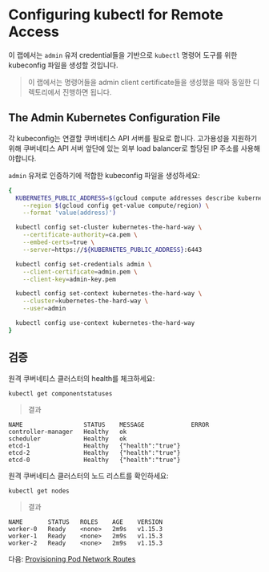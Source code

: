 # Configuring kubectl for Remote Access

이 랩에서는 `admin` 유저 credential들을 기반으로 `kubectl` 명령어 도구를 위한 kubeconfig 파일을 생성할 것입니다.

> 이 랩에서는 명령어들을 admin client certificate들을 생성했을 때와 동일한 디렉토리에서 진행하면 됩니다.

## The Admin Kubernetes Configuration File

각 kubeconfig는 연결할 쿠버네티스 API 서버를 필요로 합니다. 고가용성을 지원하기 위해 쿠버네티스 API 서버 앞단에 있는 외부 load balancer로 할당된 IP 주소를 사용해야합니다.

`admin` 유저로 인증하기에 적합한 kubeconfig 파일을 생성하세요:

```bash
{
  KUBERNETES_PUBLIC_ADDRESS=$(gcloud compute addresses describe kubernetes-the-hard-way \
    --region $(gcloud config get-value compute/region) \
    --format 'value(address)')

  kubectl config set-cluster kubernetes-the-hard-way \
    --certificate-authority=ca.pem \
    --embed-certs=true \
    --server=https://${KUBERNETES_PUBLIC_ADDRESS}:6443

  kubectl config set-credentials admin \
    --client-certificate=admin.pem \
    --client-key=admin-key.pem

  kubectl config set-context kubernetes-the-hard-way \
    --cluster=kubernetes-the-hard-way \
    --user=admin

  kubectl config use-context kubernetes-the-hard-way
}
```

## 검증

원격 쿠버네티스 클러스터의 health를 체크하세요:

```bash
kubectl get componentstatuses
```

> 결과

```
NAME                 STATUS    MESSAGE             ERROR
controller-manager   Healthy   ok
scheduler            Healthy   ok
etcd-1               Healthy   {"health":"true"}
etcd-2               Healthy   {"health":"true"}
etcd-0               Healthy   {"health":"true"}
```

원격 쿠버네티스 클러스터의 노드 리스트를 확인하세요:

```
kubectl get nodes
```

> 결과

```
NAME       STATUS   ROLES    AGE    VERSION
worker-0   Ready    <none>   2m9s   v1.15.3
worker-1   Ready    <none>   2m9s   v1.15.3
worker-2   Ready    <none>   2m9s   v1.15.3
```

다음: [Provisioning Pod Network Routes](11-pod-network-routes.md)
